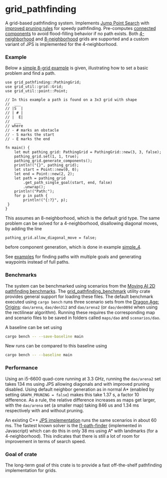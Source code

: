 # grid_pathfinding

A grid-based pathfinding system. Implements [Jump Point Search](https://en.wikipedia.org/wiki/Jump_point_search) with 
[improved pruning rules](https://www.researchgate.net/publication/287338108_Improving_jump_point_search) for speedy pathfinding. Pre-computes
[connected components](https://en.wikipedia.org/wiki/Component_(graph_theory))
to avoid flood-filling behavior if no path exists. Both [4-neighborhood](https://en.wikipedia.org/wiki/Von_Neumann_neighborhood) and [8-neighborhood](https://en.wikipedia.org/wiki/Moore_neighborhood) grids are supported and a custom variant of JPS is implemented for the 4-neighborhood. 

### Example
Below a [simple 8-grid example](examples/simple_8.rs) is given, illustrating how to set a basic problem and find a path.
```rust,no_run
use grid_pathfinding::PathingGrid;
use grid_util::grid::Grid;
use grid_util::point::Point;

// In this example a path is found on a 3x3 grid with shape
//  ___
// |S  |
// | # |
// |  E|
//  ___
// where
// - # marks an obstacle
// - S marks the start
// - E marks the end

fn main() {
    let mut pathing_grid: PathingGrid = PathingGrid::new(3, 3, false);
    pathing_grid.set(1, 1, true);
    pathing_grid.generate_components();
    println!("{}", pathing_grid);
    let start = Point::new(0, 0);
    let end = Point::new(2, 2);
    let path = pathing_grid
        .get_path_single_goal(start, end, false)
        .unwrap();
    println!("Path:");
    for p in path {
        println!("{:?}", p);
 }
}
```
This assumes an 8-neighborhood, which is the default grid type. The same problem can be solved for a 4-neighborhood, disallowing diagonal moves, by adding the line
```rust,no_run
pathing_grid.allow_diagonal_move = false;
```
before component generation, which is done in example [simple_4](examples/simple_4.rs).



See [examples](examples/) for finding paths with multiple goals and generating waypoints instead of full paths.

### Benchmarks
The system can be benchmarked using scenarios from the [Moving AI 2D pathfinding benchmarks](https://movingai.com/benchmarks/grids.html). The [grid_pathfinding_benchmark](grid_pathfinding_benchmark) utility crate provides general support for loading these files. The default benchmark executed using `cargo bench` runs three scenario sets from the [Dragon Age: Origins](https://movingai.com/benchmarks/dao/index.html): `dao/arena`, `dao/den312` and `dao/arena2` (or `dao/den009d` when using the rectilinear algorithm). Running these requires the corresponding map and scenario files to be saved in folders called `maps/dao` and `scenarios/dao`.

A baseline can be set using
```bash
cargo bench -- --save-baseline main
```
New runs can be compared to this baseline using 
```bash
cargo bench -- --baseline main
```

### Performance
Using an i5-6600 quad-core running at 3.3 GHz, running the `dao/arena2` set takes 134 ms using JPS allowing diagonals and with improved pruning disabled. Using default neighbor generation as in normal A* (enabled by setting `GRAPH_PRUNING = false`) makes this take 1.37 s, a factor 10 difference. As a rule, the relative difference increases as maps get larger, with the `dao/arena` set (a smaller map) taking 846 us and 1.34 ms respectively with and without pruning. 

An existing C++ [JPS implementation](https://github.com/nathansttt/hog2) runs the same scenarios in about 60 ms. The fastest known solver is the [l1-path-finder](https://mikolalysenko.github.io/l1-path-finder/www/) (implemented in Javascript) which can do this in only 38 ms using A* with landmarks (for a 4-neighborhood). This indicates that there is still a lot of room for improvement in terms of search speed.

### Goal of crate
The long-term goal of this crate is to provide a fast off-the-shelf pathfinding implementation for grids.
